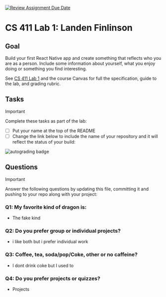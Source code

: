 [![Review Assignment Due Date](https://classroom.github.com/assets/deadline-readme-button-24ddc0f5d75046c5622901739e7c5dd533143b0c8e959d652212380cedb1ea36.svg)](https://classroom.github.com/a/eLqpcECp)
# CS 411 Lab 1: **Landen Finlinson**

## Goal

Build your first React Native app and create something that reflects who you are
as a person. Include some information about yourself, what you enjoy doing or
something you find interesting.

See [CS 411 Lab 1](https://bsu-cs-jb.github.io/cs-411-docs/lab-01/) and the course
Canvas for full the specification, guide to the lab, and grading rubric.

## Tasks

> [!IMPORTANT]
> Complete these tasks as part of the lab:

- [ ] Put your name at the top of the README
- [ ] Change the link below to include the name of your repository and it will
  reflect the status of your build:

![autograding badge]([https://github.com/bsu-cs-jb/<YOUR-REPO-NAME-HERE>/actions/workflows/classroom.yml/badge.svg](https://github.com/bsu-cs-jb/lab-01-Landofein))

## Questions

> [!IMPORTANT]
> Answer the following questions by updating this file, committing it and
> pushing to your repo along with your project:


### Q1: My favorite kind of dragon is:

- The fake kind

### Q2: Do you prefer group or individual projects?

- i like both but i prefer individual work

### Q3: Coffee, tea, soda/pop/Coke, other or no caffeine?

- I dont drink coke but I used to 

### Q4: Do you prefer projects or quizzes?

- Projects


